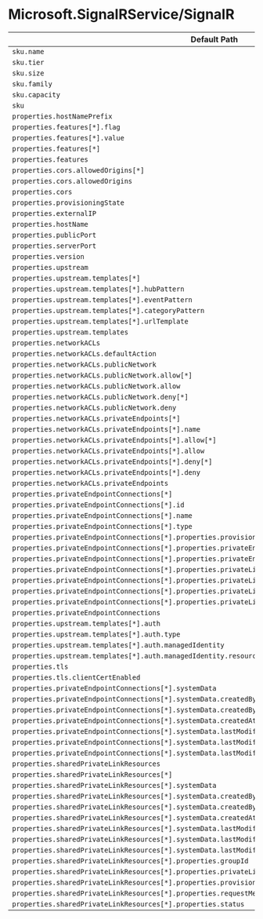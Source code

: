 # Microsoft.SignalRService/SignalR

| Default Path | Alias |
|---|---|
| `sku.name` | `Microsoft.SignalRservice/SignalR/sku.name` |
| `sku.tier` | `Microsoft.SignalRservice/SignalR/sku.tier` |
| `sku.size` | `Microsoft.SignalRservice/SignalR/sku.size` |
| `sku.family` | `Microsoft.SignalRservice/SignalR/sku.family` |
| `sku.capacity` | `Microsoft.SignalRservice/SignalR/sku.capacity` |
| `sku` | `Microsoft.SignalRservice/SignalR/sku` |
| `properties.hostNamePrefix` | `Microsoft.SignalRservice/SignalR/hostNamePrefix` |
| `properties.features[*].flag` | `Microsoft.SignalRservice/SignalR/features[*].flag` |
| `properties.features[*].value` | `Microsoft.SignalRservice/SignalR/features[*].value` |
| `properties.features[*]` | `Microsoft.SignalRservice/SignalR/features[*]` |
| `properties.features` | `Microsoft.SignalRservice/SignalR/features` |
| `properties.cors.allowedOrigins[*]` | `Microsoft.SignalRservice/SignalR/cors.allowedOrigins[*]` |
| `properties.cors.allowedOrigins` | `Microsoft.SignalRservice/SignalR/cors.allowedOrigins` |
| `properties.cors` | `Microsoft.SignalRservice/SignalR/cors` |
| `properties.provisioningState` | `Microsoft.SignalRService/SignalR/provisioningState` |
| `properties.externalIP` | `Microsoft.SignalRService/SignalR/externalIP` |
| `properties.hostName` | `Microsoft.SignalRService/SignalR/hostName` |
| `properties.publicPort` | `Microsoft.SignalRService/SignalR/publicPort` |
| `properties.serverPort` | `Microsoft.SignalRService/SignalR/serverPort` |
| `properties.version` | `Microsoft.SignalRService/SignalR/version` |
| `properties.upstream` | `Microsoft.SignalRService/SignalR/upstream` |
| `properties.upstream.templates[*]` | `Microsoft.SignalRService/SignalR/upstream.templates[*]` |
| `properties.upstream.templates[*].hubPattern` | `Microsoft.SignalRService/SignalR/upstream.templates[*].hubPattern` |
| `properties.upstream.templates[*].eventPattern` | `Microsoft.SignalRService/SignalR/upstream.templates[*].eventPattern` |
| `properties.upstream.templates[*].categoryPattern` | `Microsoft.SignalRService/SignalR/upstream.templates[*].categoryPattern` |
| `properties.upstream.templates[*].urlTemplate` | `Microsoft.SignalRService/SignalR/upstream.templates[*].urlTemplate` |
| `properties.upstream.templates` | `Microsoft.SignalRService/SignalR/upstream.templates` |
| `properties.networkACLs` | `Microsoft.SignalRService/SignalR/networkACLs` |
| `properties.networkACLs.defaultAction` | `Microsoft.SignalRService/SignalR/networkACLs.defaultAction` |
| `properties.networkACLs.publicNetwork` | `Microsoft.SignalRService/SignalR/networkACLs.publicNetwork` |
| `properties.networkACLs.publicNetwork.allow[*]` | `Microsoft.SignalRService/SignalR/networkACLs.publicNetwork.allow[*]` |
| `properties.networkACLs.publicNetwork.allow` | `Microsoft.SignalRService/SignalR/networkACLs.publicNetwork.allow` |
| `properties.networkACLs.publicNetwork.deny[*]` | `Microsoft.SignalRService/SignalR/networkACLs.publicNetwork.deny[*]` |
| `properties.networkACLs.publicNetwork.deny` | `Microsoft.SignalRService/SignalR/networkACLs.publicNetwork.deny` |
| `properties.networkACLs.privateEndpoints[*]` | `Microsoft.SignalRService/SignalR/networkACLs.privateEndpoints[*]` |
| `properties.networkACLs.privateEndpoints[*].name` | `Microsoft.SignalRService/SignalR/networkACLs.privateEndpoints[*].name` |
| `properties.networkACLs.privateEndpoints[*].allow[*]` | `Microsoft.SignalRService/SignalR/networkACLs.privateEndpoints[*].allow[*]` |
| `properties.networkACLs.privateEndpoints[*].allow` | `Microsoft.SignalRService/SignalR/networkACLs.privateEndpoints[*].allow` |
| `properties.networkACLs.privateEndpoints[*].deny[*]` | `Microsoft.SignalRService/SignalR/networkACLs.privateEndpoints[*].deny[*]` |
| `properties.networkACLs.privateEndpoints[*].deny` | `Microsoft.SignalRService/SignalR/networkACLs.privateEndpoints[*].deny` |
| `properties.networkACLs.privateEndpoints` | `Microsoft.SignalRService/SignalR/networkACLs.privateEndpoints` |
| `properties.privateEndpointConnections[*]` | `Microsoft.SignalRService/SignalR/privateEndpointConnections[*]` |
| `properties.privateEndpointConnections[*].id` | `Microsoft.SignalRService/SignalR/privateEndpointConnections[*].id` |
| `properties.privateEndpointConnections[*].name` | `Microsoft.SignalRService/SignalR/privateEndpointConnections[*].name` |
| `properties.privateEndpointConnections[*].type` | `Microsoft.SignalRService/SignalR/privateEndpointConnections[*].type` |
| `properties.privateEndpointConnections[*].properties.provisioningState` | `Microsoft.SignalRService/SignalR/privateEndpointConnections[*].provisioningState` |
| `properties.privateEndpointConnections[*].properties.privateEndpoint` | `Microsoft.SignalRService/SignalR/privateEndpointConnections[*].privateEndpoint` |
| `properties.privateEndpointConnections[*].properties.privateEndpoint.id` | `Microsoft.SignalRService/SignalR/privateEndpointConnections[*].privateEndpoint.id` |
| `properties.privateEndpointConnections[*].properties.privateLinkServiceConnectionState` | `Microsoft.SignalRService/SignalR/privateEndpointConnections[*].privateLinkServiceConnectionState` |
| `properties.privateEndpointConnections[*].properties.privateLinkServiceConnectionState.status` | `Microsoft.SignalRService/SignalR/privateEndpointConnections[*].privateLinkServiceConnectionState.status` |
| `properties.privateEndpointConnections[*].properties.privateLinkServiceConnectionState.description` | `Microsoft.SignalRService/SignalR/privateEndpointConnections[*].privateLinkServiceConnectionState.description` |
| `properties.privateEndpointConnections[*].properties.privateLinkServiceConnectionState.actionsRequired` | `Microsoft.SignalRService/SignalR/privateEndpointConnections[*].privateLinkServiceConnectionState.actionsRequired` |
| `properties.privateEndpointConnections` | `Microsoft.SignalRService/SignalR/privateEndpointConnections` |
| `properties.upstream.templates[*].auth` | `Microsoft.SignalRService/SignalR/upstream.templates[*].auth` |
| `properties.upstream.templates[*].auth.type` | `Microsoft.SignalRService/SignalR/upstream.templates[*].auth.type` |
| `properties.upstream.templates[*].auth.managedIdentity` | `Microsoft.SignalRService/SignalR/upstream.templates[*].auth.managedIdentity` |
| `properties.upstream.templates[*].auth.managedIdentity.resource` | `Microsoft.SignalRService/SignalR/upstream.templates[*].auth.managedIdentity.resource` |
| `properties.tls` | `Microsoft.SignalRService/SignalR/tls` |
| `properties.tls.clientCertEnabled` | `Microsoft.SignalRService/SignalR/tls.clientCertEnabled` |
| `properties.privateEndpointConnections[*].systemData` | `Microsoft.SignalRService/SignalR/privateEndpointConnections[*].systemData` |
| `properties.privateEndpointConnections[*].systemData.createdBy` | `Microsoft.SignalRService/SignalR/privateEndpointConnections[*].systemData.createdBy` |
| `properties.privateEndpointConnections[*].systemData.createdByType` | `Microsoft.SignalRService/SignalR/privateEndpointConnections[*].systemData.createdByType` |
| `properties.privateEndpointConnections[*].systemData.createdAt` | `Microsoft.SignalRService/SignalR/privateEndpointConnections[*].systemData.createdAt` |
| `properties.privateEndpointConnections[*].systemData.lastModifiedBy` | `Microsoft.SignalRService/SignalR/privateEndpointConnections[*].systemData.lastModifiedBy` |
| `properties.privateEndpointConnections[*].systemData.lastModifiedByType` | `Microsoft.SignalRService/SignalR/privateEndpointConnections[*].systemData.lastModifiedByType` |
| `properties.privateEndpointConnections[*].systemData.lastModifiedAt` | `Microsoft.SignalRService/SignalR/privateEndpointConnections[*].systemData.lastModifiedAt` |
| `properties.sharedPrivateLinkResources` | `Microsoft.SignalRService/SignalR/sharedPrivateLinkResources` |
| `properties.sharedPrivateLinkResources[*]` | `Microsoft.SignalRService/SignalR/sharedPrivateLinkResources[*]` |
| `properties.sharedPrivateLinkResources[*].systemData` | `Microsoft.SignalRService/SignalR/sharedPrivateLinkResources[*].systemData` |
| `properties.sharedPrivateLinkResources[*].systemData.createdBy` | `Microsoft.SignalRService/SignalR/sharedPrivateLinkResources[*].systemData.createdBy` |
| `properties.sharedPrivateLinkResources[*].systemData.createdByType` | `Microsoft.SignalRService/SignalR/sharedPrivateLinkResources[*].systemData.createdByType` |
| `properties.sharedPrivateLinkResources[*].systemData.createdAt` | `Microsoft.SignalRService/SignalR/sharedPrivateLinkResources[*].systemData.createdAt` |
| `properties.sharedPrivateLinkResources[*].systemData.lastModifiedBy` | `Microsoft.SignalRService/SignalR/sharedPrivateLinkResources[*].systemData.lastModifiedBy` |
| `properties.sharedPrivateLinkResources[*].systemData.lastModifiedByType` | `Microsoft.SignalRService/SignalR/sharedPrivateLinkResources[*].systemData.lastModifiedByType` |
| `properties.sharedPrivateLinkResources[*].systemData.lastModifiedAt` | `Microsoft.SignalRService/SignalR/sharedPrivateLinkResources[*].systemData.lastModifiedAt` |
| `properties.sharedPrivateLinkResources[*].properties.groupId` | `Microsoft.SignalRService/SignalR/sharedPrivateLinkResources[*].groupId` |
| `properties.sharedPrivateLinkResources[*].properties.privateLinkResourceId` | `Microsoft.SignalRService/SignalR/sharedPrivateLinkResources[*].privateLinkResourceId` |
| `properties.sharedPrivateLinkResources[*].properties.provisioningState` | `Microsoft.SignalRService/SignalR/sharedPrivateLinkResources[*].provisioningState` |
| `properties.sharedPrivateLinkResources[*].properties.requestMessage` | `Microsoft.SignalRService/SignalR/sharedPrivateLinkResources[*].requestMessage` |
| `properties.sharedPrivateLinkResources[*].properties.status` | `Microsoft.SignalRService/SignalR/sharedPrivateLinkResources[*].status` |

